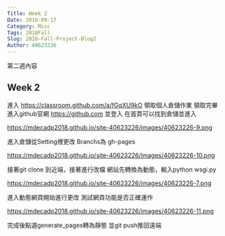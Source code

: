 ```yaml
---
Title: Week 2
Date: 2018-09-17
Category: Misc
Tags: 2018Fall
Slug: 2018-Fall-Project-Blog2
Author: 40623226
---
```


第二週內容

<!-- PELICAN_END_SUMMARY -->

Week 2
----

進入 https://classroom.github.com/a/fGqXU9kO 領取個人倉儲作業
領取完畢進入github官網 https://github.com 並登入
在首頁可以找到倉儲並進入

https://mdecadp2018.github.io/site-40623226/images/40623226-9.png

進入倉儲從Setting裡更改 Branchs為 gh-pages

https://mdecadp2018.github.io/site-40623226/images/40623226-10.png

接著git clone 到近端，接著進行改檔
網站先轉換為動態，輸入python wsgi.py

https://mdecadp2018.github.io/site-40623226/images/40623226-7.png

進入動態網頁開始進行更改
測試網頁功能是否正確運作

https://mdecadp2018.github.io/site-40623226/images/40623226-11.png

完成後點選generate_pages轉為靜態
並git push推回遠端

